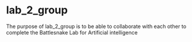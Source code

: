 # lab_2_group
The purpose of lab_2_group is to be able to collaborate with each other to complete the Battlesnake Lab for Artificial intelligence
